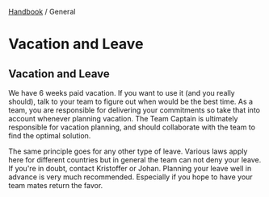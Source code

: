 [Handbook](../README.md) / General

# Vacation and Leave

## Vacation and Leave

We have 6 weeks paid vacation. If you want to use it (and you really should), talk to your team to figure out when would be the best time. As a team, you are responsible for delivering your commitments so take that into account whenever planning vacation. The Team Captain is ultimately responsible for vacation planning, and should collaborate with the team to find the optimal solution. 

The same principle goes for any other type of leave. Various laws apply here for different countries but in general the team can not deny your leave. If you're in doubt, contact Kristoffer or Johan. Planning your leave well in advance is very much recommended. Especially if you hope to have your team mates return the favor.